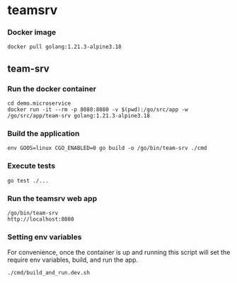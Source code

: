 # teamsrv

### Docker image

    docker pull golang:1.21.3-alpine3.18

## team-srv

### Run the docker container

    cd demo.microservice
    docker run -it --rm -p 8080:8080 -v $(pwd):/go/src/app -w /go/src/app/team-srv golang:1.21.3-alpine3.18

### Build the application

    env GOOS=linux CGO_ENABLED=0 go build -o /go/bin/team-srv ./cmd

### Execute tests

    go test ./...

### Run the teamsrv web app

    /go/bin/team-srv
    http://localhost:8080

### Setting env variables
For convenience, once the container is up and running this script will 
set the require env variables, build, and run the app.

    ./cmd/build_and_run.dev.sh 